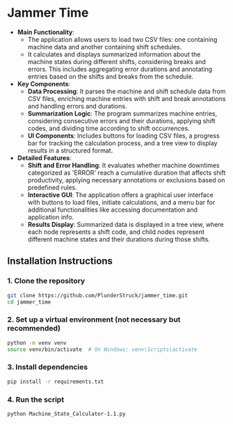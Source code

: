 # Jammer Time

- **Main Functionality**:
  - The application allows users to load two CSV files: one containing machine data and another containing shift schedules.
  - It calculates and displays summarized information about the machine states during different shifts, considering breaks and errors. This includes aggregating error durations and annotating entries based on the shifts and breaks from the schedule.
- **Key Components**:
  - **Data Processing**: It parses the machine and shift schedule data from CSV files, enriching machine entries with shift and break annotations and handling errors and durations.
  - **Summarization Logic**: The program summarizes machine entries, considering consecutive errors and their durations, applying shift codes, and dividing time according to shift occurrences.
  - **UI Components**: Includes buttons for loading CSV files, a progress bar for tracking the calculation process, and a tree view to display results in a structured format.
- **Detailed Features**:
  - **Shift and Error Handling**: It evaluates whether machine downtimes categorized as 'ERROR' reach a cumulative duration that affects shift productivity, applying necessary annotations or exclusions based on predefined rules.
  - **Interactive GUI**: The application offers a graphical user interface with buttons to load files, initiate calculations, and a menu bar for additional functionalities like accessing documentation and application info.
  - **Results Display**: Summarized data is displayed in a tree view, where each node represents a shift code, and child nodes represent different machine states and their durations during those shifts.

## Installation Instructions

### **1. Clone the repository**

```sh
git clone https://github.com/PlunderStruck/jammer_time.git
cd jammer_time
```

### **2. Set up a virtual environment (not necessary but recommended)**

```sh
python -m venv venv
source venv/bin/activate  # On Windows: venv\Scripts\activate
```

### **3. Install dependencies**

```sh
pip install -r requirements.txt
```

### **4. Run the script**

```sh
python Machine_State_Calculator-1.1.py
```

